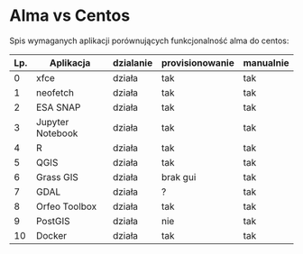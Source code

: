 # Alma vs Centos

Spis wymaganych aplikacji porównujących funkcjonalność alma do centos:

| Lp. | Aplikacja | dzialanie | provisionowanie | manualnie |
|-----|-----------|-----------|-----------------|-----------|
| 0 | xfce | działa | tak | tak |
| 1 |neofetch | działa | tak | tak |
| 2 |ESA SNAP | działa | tak | tak |
| 3 |Jupyter Notebook | działa | tak | tak |
| 4 | R | działa | tak | tak |
| 5 | QGIS | działa | tak | tak |
| 6 | Grass GIS | działa | brak gui | tak |
| 7 | GDAL | działa | ? | tak |
| 8 | Orfeo Toolbox | działa | tak | tak |
| 9 | PostGIS | działa | nie | tak |
| 10 | Docker | działa | tak | tak |

